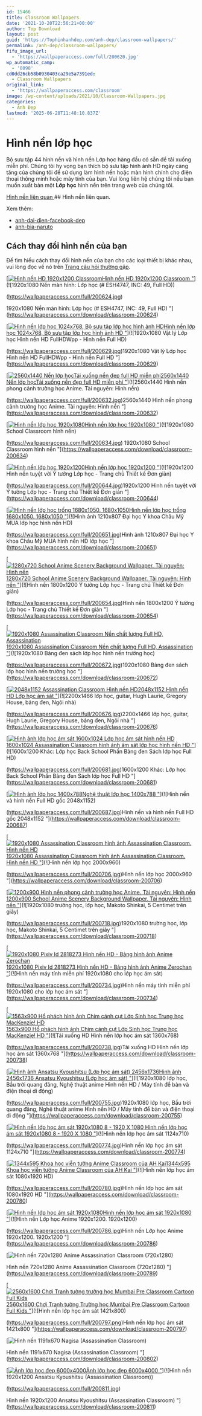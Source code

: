 ```yaml
---
id: 15466
title: Classroom Wallpapers
date: '2021-10-20T22:56:21+00:00'
author: Top Download
layout: post
guid: 'https://Tophinhanhdep.com/anh-dep/classroom-wallpapers/'
permalink: /anh-dep/classroom-wallpapers/
fifu_image_url:
  - 'https://wallpaperaccess.com/full/200620.jpg'
wp_automatic_camp:
  - '8098'
cd0dd26cb58b0930403ca29e5a7391ed:
  - Classroom Wallpapers
original_link:
  - 'https://wallpaperaccess.com/classroom'
image: /wp-content/uploads/2021/10/Classroom-Wallpapers.jpg
categories:
  - Ảnh Đẹp
lastmod: '2025-06-28T11:48:10.837Z'
---
```

# Hình nền lớp học

Bộ sưu tập 44 hình nền và hình nền Lớp học hàng đầu có sẵn để tải xuống miễn phí. Chúng tôi hy vọng bạn thích bộ sưu tập hình ảnh HD ngày càng tăng của chúng tôi để sử dụng làm hình nền hoặc màn hình chính cho điện thoại thông minh hoặc máy tính của bạn. Vui lòng liên hệ chúng tôi nếu bạn muốn xuất bản một **Lớp học** hình nền trên trang web của chúng tôi.

[Hình nền liên quan ](#related) ## Hình nền liên quan.

   
 Xem thêm:

   
- [anh-dai-dien-facebook-dep](https://tophinhanhdep.com/anh-avatar/anh-dai-dien-facebook-dep/)
- [anh-bia-naruto](https://tophinhanhdep.com/anh-naruto/anh-bia-naruto/)

## Cách thay đổi hình nền của bạn

Để tìm hiểu cách thay đổi hình nền của bạn cho các loại thiết bị khác nhau, vui lòng đọc về nó trên [Trang câu hỏi thường gặp](https://tophinhanhdep.com/faq/).

  
[[![Hình nền HD 1920x1200 Classroom](https://wallpaperaccess.com/full/200620.jpg)Hình nền HD 1920x1200 Classroom "](https://wallpaperaccess.com/download/classroom-200620)](![1920x1080 Nền màn hình: Lớp học (# ESH4747, INC: 49, Full HD))

(https://wallpaperaccess.com/full/200624.jpg)

1920x1080 Nền màn hình: Lớp học (# ESH4747, INC: 49, Full HD) "](https://wallpaperaccess.com/download/classroom-200624)

[[![Hình nền lớp học 1024x768, Bộ sưu tập lớp học hình ảnh HD](https://wallpaperaccess.com/full/200628.jpg)Hình nền lớp học 1024x768, Bộ sưu tập lớp học hình ảnh HD "](https://wallpaperaccess.com/download/classroom-200628)](![1920x1080 Vật lý Lớp học Hình nền HD FullHDWpp - Hình nền Full HD)

(https://wallpaperaccess.com/full/200629.jpg)1920x1080 Vật lý Lớp học Hình nền HD FullHDWpp - Hình nền Full HD "](https://wallpaperaccess.com/download/classroom-200629)

[[![2560x1440 Nền lớp họcTải xuống nền đẹp full HD miễn phí](https://wallpaperaccess.com/full/200630.jpg)2560x1440 Nền lớp họcTải xuống nền đẹp full HD miễn phí "](https://wallpaperaccess.com/download/classroom-200630)](![2560x1440 Hình nền phong cảnh trường học Anime.  Tài nguyên: Hình nền)

(https://wallpaperaccess.com/full/200632.jpg)2560x1440 Hình nền phong cảnh trường học Anime. Tài nguyên: Hình nền "](https://wallpaperaccess.com/download/classroom-200632)

[[![Hình nền lớp học 1920x1080](https://wallpaperaccess.com/full/200633.jpg)Hình nền lớp học 1920x1080 "](https://wallpaperaccess.com/download/classroom-200633)](![1920x1080 School Classroom hình nền)

(https://wallpaperaccess.com/full/200634.jpg) 1920x1080 School Classroom hình nền "](https://wallpaperaccess.com/download/classroom-200634)

[[![Hình nền lớp học 1920x1200](https://wallpaperaccess.com/full/200637.jpg)Hình nền lớp học 1920x1200 "](https://wallpaperaccess.com/download/classroom-200637)](![1920x1200 Hình nền tuyệt vời Ý tưởng Lớp học - Trang chủ Thiết kế Đơn giản)

(https://wallpaperaccess.com/full/200644.jpg)1920x1200 Hình nền tuyệt vời Ý tưởng Lớp học - Trang chủ Thiết kế Đơn giản "](https://wallpaperaccess.com/download/classroom-200644)

[[![Hình nền lớp học trống 1680x1050.  1680x1050](https://wallpaperaccess.com/full/200645.jpg)Hình nền lớp học trống 1680x1050. 1680x1050 "](https://wallpaperaccess.com/download/classroom-200645)](![Hình ảnh 1210x807 Đại học Y khoa Châu Mỹ MUA lớp học hình nền HD)

(https://wallpaperaccess.com/full/200651.jpg)Hình ảnh 1210x807 Đại học Y khoa Châu Mỹ MUA hình nền HD lớp học "](https://wallpaperaccess.com/download/classroom-200651)

[[![1280x720 School Anime Scenery Background Wallpaper.  Tài nguyên: Hình nền](https://wallpaperaccess.com/full/200653.jpg)1280x720 School Anime Scenery Background Wallpaper. Tài nguyên: Hình nền "](https://wallpaperaccess.com/download/classroom-200653)](![Hình nền 1800x1200 Ý tưởng Lớp học - Trang chủ Thiết kế Đơn giản)

(https://wallpaperaccess.com/full/200654.jpg)Hình nền 1800x1200 Ý tưởng Lớp học - Trang chủ Thiết kế Đơn giản "](https://wallpaperaccess.com/download/classroom-200654)

[[![1920x1080 Assassination Classroom Nền chất lượng Full HD, Assassination](https://wallpaperaccess.com/full/200670.jpg)1920x1080 Assassination Classroom Nền chất lượng Full HD, Assassination "](https://wallpaperaccess.com/download/classroom-200670)](![1920x1080 Bảng đen sách lớp học hình nền trường học)

(https://wallpaperaccess.com/full/200672.jpg)1920x1080 Bảng đen sách lớp học hình nền trường học "](https://wallpaperaccess.com/download/classroom-200672)

[[![2048x1152 Assassination Classroom Hình nền HD](https://wallpaperaccess.com/full/200675.jpg)2048x1152 Hình nền HD Lớp học ám sát "](https://wallpaperaccess.com/download/classroom-200675)](![2200x1466 lớp học, guitar, Hugh Laurie, Gregory House, bảng đen, Ngôi nhà)

(https://wallpaperaccess.com/full/200676.jpg)2200x1466 lớp học, guitar, Hugh Laurie, Gregory House, bảng đen, Ngôi nhà "](https://wallpaperaccess.com/download/classroom-200676)

[[![Hình ảnh lớp học ám sát 1600x1024 Lớp học ám sát hình nền HD](https://wallpaperaccess.com/full/200679.jpg)1600x1024 Assassination Classroom hình ảnh ám sát lớp học hình nền HD "](https://wallpaperaccess.com/download/classroom-200679)](![1600x1200 Khác: Lớp học Back School Phấn Bảng đen Sách lớp học Full HD)

(https://wallpaperaccess.com/full/200681.jpg)1600x1200 Khác: Lớp học Back School Phấn Bảng đen Sách lớp học Full HD "](https://wallpaperaccess.com/download/classroom-200681)

[[![Hình ảnh lớp học 1400x788](https://wallpaperaccess.com/full/200686.jpg)Nghệ thuật lớp học 1400x788 "](https://wallpaperaccess.com/download/classroom-200686)](![Hình nền và hình nền Full HD gốc 2048x1152)

(https://wallpaperaccess.com/full/200687.jpg)Hình nền và hình nền Full HD gốc 2048x1152 "](https://wallpaperaccess.com/download/classroom-200687)

[[![1920x1080 Assassination Classroom hình ảnh Assassination Classroom.  Hình nền HD](https://wallpaperaccess.com/full/200688.png)1920x1080 Assassination Classroom hình ảnh Assassination Classroom. Hình nền HD "](https://wallpaperaccess.com/download/classroom-200688)](![Hình nền lớp học 2000x960)

(https://wallpaperaccess.com/full/200706.jpg)Hình nền lớp học 2000x960 "](https://wallpaperaccess.com/download/classroom-200706)

[[![1200x900 Hình nền phong cảnh trường học Anime.  Tài nguyên: Hình nền](https://wallpaperaccess.com/full/200712.png)1200x900 School Anime Scenery Background Wallpaper. Tài nguyên: Hình nền "](https://wallpaperaccess.com/download/classroom-200712)](![1920x1080 trường học, lớp học, Makoto Shinkai, 5 Centimet trên giây)

(https://wallpaperaccess.com/full/200718.jpg)1920x1080 trường học, lớp học, Makoto Shinkai, 5 Centimet trên giây "](https://wallpaperaccess.com/download/classroom-200718)

[[![1920x1080 Pixiv Id 2818273 Hình nền HD - Bảng hình ảnh Anime Zerochan](https://wallpaperaccess.com/full/200728.jpg)1920x1080 Pixiv Id 2818273 Hình nền HD - Bảng hình ảnh Anime Zerochan "](https://wallpaperaccess.com/download/classroom-200728)](![Hình nền máy tính miễn phí 1920x1080 cho lớp học ám sát)

(https://wallpaperaccess.com/full/200734.jpg)Hình nền máy tính miễn phí 1920x1080 cho lớp học ám sát "](https://wallpaperaccess.com/download/classroom-200734)

[[![1563x900 Hổ phách hình ảnh Chim cánh cụt Lớp Sinh học Trung học MacKenzie!  HD](https://wallpaperaccess.com/full/200735.jpg)1563x900 Hổ phách hình ảnh Chim cánh cụt Lớp Sinh học Trung học MacKenzie! HD "](https://wallpaperaccess.com/download/classroom-200735)](![Tải xuống HD Hình nền lớp học ám sát 1360x768)

(https://wallpaperaccess.com/full/200738.jpg)Tải xuống HD Hình nền lớp học ám sát 1360x768 "](https://wallpaperaccess.com/download/classroom-200738)

[[![Hình ảnh Ansatsu Kyoushitsu (Lớp học ám sát) 2456x1736](https://wallpaperaccess.com/full/200743.jpg)Hình ảnh 2456x1736 Ansatsu Kyoushitsu (Lớp học ám sát) "](https://wallpaperaccess.com/download/classroom-200743)](![1920x1080 lớp học, Bầu trời quang đãng, Nghệ thuật anime Hình nền HD / Máy tính để bàn và điện thoại di động)

(https://wallpaperaccess.com/full/200755.jpg)1920x1080 lớp học, Bầu trời quang đãng, Nghệ thuật anime Hình nền HD / Máy tính để bàn và điện thoại di động "](https://wallpaperaccess.com/download/classroom-200755)

[[![Hình nền lớp học ám sát 1920x1080 8 - 1920 X 1080](https://wallpaperaccess.com/full/200758.png) Hình nền lớp học ám sát 1920x1080 8 - 1920 X 1080 "](https://wallpaperaccess.com/download/classroom-200758)](![Hình nền lớp học ám sát 1124x710)

(https://wallpaperaccess.com/full/200774.jpg)Hình nền lớp học ám sát 1124x710 "](https://wallpaperaccess.com/download/classroom-200774)

[[![1344x595 Khoa học viễn tưởng Anime Classroom của AH Kai](https://wallpaperaccess.com/full/200776.jpg)1344x595 Khoa học viễn tưởng Anime Classroom của AH Kai "](https://wallpaperaccess.com/download/classroom-200776)](![Hình nền lớp học ám sát 1080x1920 HD)

(https://wallpaperaccess.com/full/200780.jpg)Hình nền lớp học ám sát 1080x1920 HD "](https://wallpaperaccess.com/download/classroom-200780)

[[![Hình nền lớp học ám sát 1920x1080](https://wallpaperaccess.com/full/200784.jpg)Hình nền lớp học ám sát 1920x1080 "](https://wallpaperaccess.com/download/classroom-200784)](![Hình nền Lớp học Anime 1920x1200.  1920x1200)

(https://wallpaperaccess.com/full/200786.jpg)Hình nền Lớp học Anime 1920x1200. 1920x1200 "](https://wallpaperaccess.com/download/classroom-200786)

[![Hình nền 720x1280 Anime Assassination Classroom (720x1280)](https://wallpaperaccess.com/full/200789.png)

Hình nền 720x1280 Anime Assassination Classroom (720x1280) "](https://wallpaperaccess.com/download/classroom-200789)

[[![2560x1600 Chơi Tranh tường trường học Mumbai Pre Classroom Cartoon Full Kids](https://wallpaperaccess.com/full/200792.jpg)2560x1600 Chơi Tranh tường Trường học Mumbai Pre Classroom Cartoon Full Kids "](https://wallpaperaccess.com/download/classroom-200792)](![Hình nền lớp học ám sát 1421x800)

(https://wallpaperaccess.com/full/200797.png)Hình nền lớp học ám sát 1421x800 "](https://wallpaperaccess.com/download/classroom-200797)

[![Hình nền 1191x670 Nagisa (Assassination Classroom)](https://wallpaperaccess.com/full/200802.jpg)

Hình nền 1191x670 Nagisa (Assassination Classroom) "](https://wallpaperaccess.com/download/classroom-200802)

[[![Ảnh lớp học đẹp 6000x4000](https://wallpaperaccess.com/full/200806.jpg)Ảnh lớp học đẹp 6000x4000 "](https://wallpaperaccess.com/download/classroom-200806)](![Hình nền 1920x1200 Ansatsu Kyoushitsu (Assassination Classroom))

(https://wallpaperaccess.com/full/200811.jpg)

Hình nền 1920x1200 Ansatsu Kyoushitsu (Assassination Classroom) "](https://wallpaperaccess.com/download/classroom-200811)
